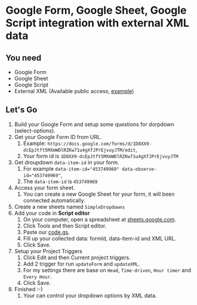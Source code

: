 # Google Form, Google Sheet, Google Script integration with external XML data
## You need
* Google Form
* Google Sheet
* Google Script
* External XML (Available public access, [example](https://github.com/JoeLeung32/google_form_sheet_script_integration_with_xml/blob/master/xml/event_date.xml))

## Let's Go
1. Build your Google Form and setup some questions for dorpdown (select-options).
1. Get your Google Form ID from URL.
    1. Example: `https://docs.google.com/forms/d/1D8XX9-dcEpJtft5MXmWDlRZKw71u4gXfJPrEjvuyJTM/edit`,
    1. Your form id is `1D8XX9-dcEpJtft5MXmWDlRZKw71u4gXfJPrEjvuyJTM`
1. Get droupdown `data-item-id` in your form.
    1. For example `data-item-id="453749969" data-observe-id="453749969"`, 
    1. The `data-item-id` is `453749969`
1. Access your form sheet.
    1. You can create a new Google Sheet for your form, it will been connected automatically.
1. Create a new sheets named `SimpleDropdowns`
1. Add your code in **Script editor**
    1. On your computer, open a spreadsheet at [sheets.google.com](sheets.google.com).
    1. Click Tools and then Script editor.
    1. Paste our [code.gs](https://github.com/JoeLeung32/GoogleFormDropdown-XML/blob/master/SampleCode/GoogleScript/code.gs).
    1. Fill up your collected data: formId, data-item-id and XML URL.
    1. Click Save.
1. Setup your Project Triggers
    1. Click Edit and then Current project triggers.
    1. Add 2 trigger for run `updateForm` and `updateXML`.
    1. For my settings there are base on `Head`, `Time-driven`, `Hour timer` and `Every Hour`.
    1. Click Save.
1. Finished :-)
    1. Your can control your dropdown options by XML data.
